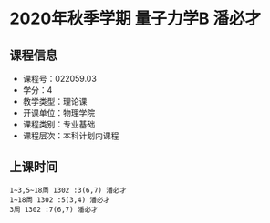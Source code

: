 # 2020年秋季学期 量子力学B 潘必才






## 课程信息

- 课程号：022059.03
- 学分：4
- 教学类型：理论课
- 开课单位：物理学院
- 课程类别：专业基础
- 课程层次：本科计划内课程

## 上课时间

```
1~3,5~18周 1302 :3(6,7) 潘必才
1~18周 1302 :5(3,4) 潘必才
3周 1302 :7(6,7) 潘必才
```


